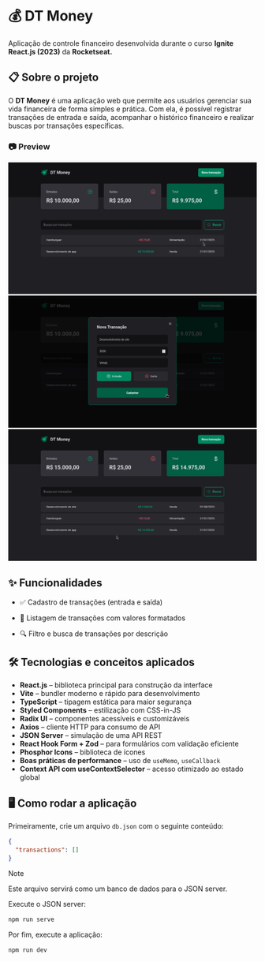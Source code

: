 # 💰 DT Money

Aplicação de controle financeiro desenvolvida durante o curso **Ignite React.js (2023)** da **Rocketseat.**

## 📋 Sobre o projeto

O **DT Money** é uma aplicação web que permite aos usuários gerenciar sua vida financeira de forma simples e prática. Com ela, é possível registrar transações de entrada e saída, acompanhar o histórico financeiro e realizar buscas por transações específicas.

### 📷 Preview

![preview-01](.github/preview-01.png)
![preview-02](.github/preview-02.png)
![preview-03](.github/preview-03.png)

## ✨ Funcionalidades

- ✅ Cadastro de transações (entrada e saída)

- 📄 Listagem de transações com valores formatados

- 🔍 Filtro e busca de transações por descrição

## 🛠️ Tecnologias e conceitos aplicados

- **React.js** – biblioteca principal para construção da interface
- **Vite** – bundler moderno e rápido para desenvolvimento
- **TypeScript** – tipagem estática para maior segurança
- **Styled Components** – estilização com CSS-in-JS
- **Radix UI** – componentes acessíveis e customizáveis
- **Axios** – cliente HTTP para consumo de API
- **JSON Server** – simulação de uma API REST
- **React Hook Form + Zod** – para formulários com validação eficiente
- **Phosphor Icons** – biblioteca de ícones
- **Boas práticas de performance** – uso de `useMemo`, `useCallback`
- **Context API com useContextSelector** – acesso otimizado ao estado global

## 🖥️ Como rodar a aplicação

Primeiramente, crie um arquivo `db.json` com o seguinte conteúdo:

```json
{
  "transactions": []
}
```

> [!NOTE]
> Este arquivo servirá como um banco de dados para o JSON server.

Execute o JSON server:

```bash
npm run serve
```

Por fim, execute a aplicação:

```bash
npm run dev
```
